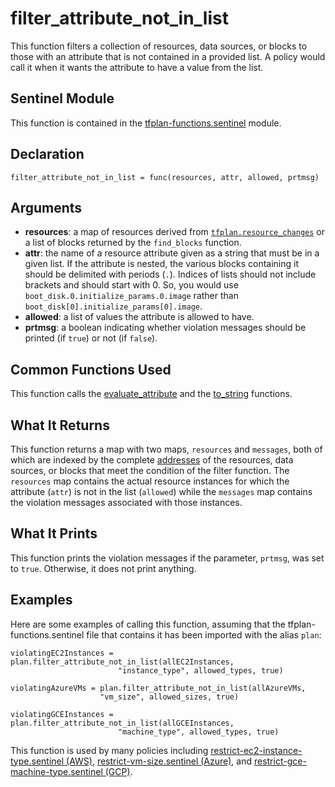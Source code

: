 # filter_attribute_not_in_list
This function filters a collection of resources, data sources, or blocks to those with an attribute that is not contained in a provided list. A policy would call it when it wants the attribute to have a value from the list.

## Sentinel Module
This function is contained in the [tfplan-functions.sentinel](../tfplan-functions.sentinel) module.

## Declaration
`filter_attribute_not_in_list = func(resources, attr, allowed, prtmsg)`

## Arguments
* **resources**: a map of resources derived from [`tfplan.resource_changes`](https://www.terraform.io/docs/cloud/sentinel/import/tfplan-v2.html#the-resource_changes-collection) or a list of blocks returned by the `find_blocks` function.
* **attr**: the name of a resource attribute given as a string that must be in a given list. If the attribute is nested, the various blocks containing it should be delimited with periods (`.`). Indices of lists should not include brackets and should start with 0. So, you would use `boot_disk.0.initialize_params.0.image` rather than `boot_disk[0].initialize_params[0].image`.
* **allowed**: a list of values the attribute is allowed to have.
* **prtmsg**: a boolean indicating whether violation messages should be printed (if `true`) or not (if `false`).

## Common Functions Used
This function calls the [evaluate_attribute](./evaluate_attribute.md) and the [to_string](./to_string.md) functions.

## What It Returns
This function returns a map with two maps, `resources` and `messages`, both of which are indexed by the complete [addresses](https://www.terraform.io/docs/internals/resource-addressing.html) of the resources, data sources, or blocks that meet the condition of the filter function. The `resources` map contains the actual resource instances for which the attribute (`attr`) is not in the list (`allowed`) while the `messages` map contains the violation messages associated with those instances.

## What It Prints
This function prints the violation messages if the parameter, `prtmsg`, was set to `true`. Otherwise, it does not print anything.

## Examples
Here are some examples of calling this function, assuming that the tfplan-functions.sentinel file that contains it has been imported with the alias `plan`:
```
violatingEC2Instances = plan.filter_attribute_not_in_list(allEC2Instances,
                        "instance_type", allowed_types, true)

violatingAzureVMs = plan.filter_attribute_not_in_list(allAzureVMs,
                    "vm_size", allowed_sizes, true)

violatingGCEInstances = plan.filter_attribute_not_in_list(allGCEInstances,
                        "machine_type", allowed_types, true)
```

This function is used by many policies including [restrict-ec2-instance-type.sentinel (AWS)](../../../aws/restrict-ec2-instance-type.sentinel), [restrict-vm-size.sentinel (Azure)](../../../azure/restrict-vm-size.sentinel), and [restrict-gce-machine-type.sentinel (GCP)](../../../gcp/restrict-gce-machine-type.sentinel).
